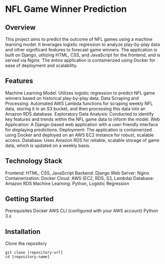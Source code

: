 # NFL Game Winner Prediction

## Overview
This project aims to predict the outcome of NFL games using a machine learning model. It leverages logistic regression to analyze play-by-play data and other significant features to forecast game winners. The application is built on Django, utilizing HTML, CSS, and JavaScript for the frontend, and is served via Nginx. The entire application is containerized using Docker for ease of deployment and scalability.

## Features
Machine Learning Model: Utilizes logistic regression to predict NFL game winners based on historical play-by-play data.
Data Scraping and Processing: Automated AWS Lambda functions for scraping weekly NFL data, storing it in an S3 bucket, and then processing this data into an Amazon RDS database.
Exploratory Data Analysis: Conducted to identify key features and trends within the NFL game data to inform the model.
Web Application: A Django-based web application with a user-friendly interface for displaying predictions.
Deployment: The application is containerized using Docker and deployed on an AWS EC2 instance for robust, scalable access.
Database: Uses Amazon RDS for reliable, scalable storage of game data, which is updated on a weekly basis.

## Technology Stack
Frontend: HTML, CSS, JavaScript
Backend: Django
Web Server: Nginx
Containerization: Docker
Cloud: AWS (EC2, RDS, S3, Lambda)
Database: Amazon RDS
Machine Learning: Python, Logistic Regression

## Getting Started
Prerequisites
Docker
AWS CLI (configured with your AWS account)
Python 3.x

## Installation
Clone the repository
```
git clone [repository-url]
cd [repository-name]
```
